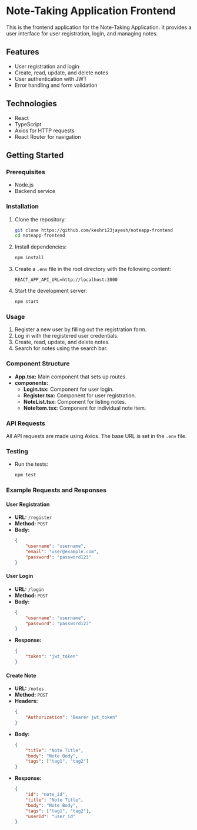 # Note-Taking Application Frontend

This is the frontend application for the Note-Taking Application. It provides a user interface for user registration, login, and managing notes.

## Features

- User registration and login
- Create, read, update, and delete notes
- User authentication with JWT
- Error handling and form validation

## Technologies

- React
- TypeScript
- Axios for HTTP requests
- React Router for navigation

## Getting Started

### Prerequisites

- Node.js
- Backend service

### Installation

1. Clone the repository:
    ```bash
    git clone https://github.com/keshri23jayesh/noteapp-frontend
    cd noteapp-frontend
    ```

2. Install dependencies:
    ```bash
    npm install
    ```

3. Create a `.env` file in the root directory with the following content:
    ```env
    REACT_APP_API_URL=http://localhost:3000
    ```

4. Start the development server:
    ```bash
    npm start
    ```

### Usage

1. Register a new user by filling out the registration form.
2. Log in with the registered user credentials.
3. Create, read, update, and delete notes.
4. Search for notes using the search bar.

### Component Structure

- **App.tsx:** Main component that sets up routes.
- **components:**
  - **Login.tsx:** Component for user login.
  - **Register.tsx:** Component for user registration.
  - **NoteList.tsx:** Component for listing notes.
  - **NoteItem.tsx:** Component for individual note item.

### API Requests

All API requests are made using Axios. The base URL is set in the `.env` file.

### Testing

- Run the tests:
    ```bash
    npm test
    ```

### Example Requests and Responses

#### User Registration

- **URL:** `/register`
- **Method:** `POST`
- **Body:**
    ```json
    {
        "username": "username",
        "email": "user@example.com",
        "password": "password123"
    }
    ```

#### User Login

- **URL:** `/login`
- **Method:** `POST`
- **Body:**
    ```json
    {
        "username": "username",
        "password": "password123"
    }
    ```
- **Response:**
    ```json
    {
        "token": "jwt_token"
    }
    ```

#### Create Note

- **URL:** `/notes`
- **Method:** `POST`
- **Headers:**
    ```json
    {
        "Authorization": "Bearer jwt_token"
    }
    ```
- **Body:**
    ```json
    {
        "title": "Note Title",
        "body": "Note Body",
        "tags": ["tag1", "tag2"]
    }
    ```
- **Response:**
    ```json
    {
        "id": "note_id",
        "title": "Note Title",
        "body": "Note Body",
        "tags": ["tag1", "tag2"],
        "userId": "user_id"
    }
    ```
